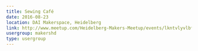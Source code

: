 ```yaml
---
title: Sewing Café
date: 2016-08-23
location: DAI Makerspace, Heidelberg
link: http://www.meetup.com/Heidelberg-Makers-Meetup/events/lkntvlyvlbfc/
usergroup: makershd
type: usergroup
---
```

